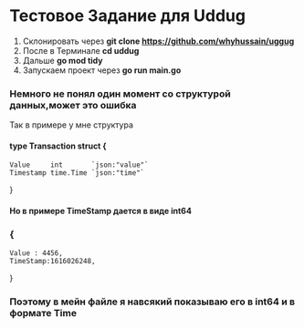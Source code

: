 
# Тестовое Задание для Uddug
1. Склонировать через __git clone https://github.com/whyhussain/uggug__
2. После в Терминале __cd uddug__
3. Дальше __go mod tidy__
4. Запускаем проект через __go run main.go__

### Немного не понял один момент со структурой данных,может это ошибка

Так в примере у мне структура
#### type Transaction struct {
    Value     int       `json:"value"`
    Timestamp time.Time `json:"time"`
}
#### Но в примере TimeStamp дается в виде int64
### {
    Value : 4456,
    TimeStamp:1616026248,
}

### Поэтому в мейн файле я навсякий показываю его в int64 и в формате __Time__

